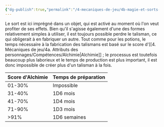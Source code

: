 ```yaml
---
{"dg-publish":true,"permalink":"/4-mecaniques-de-jeu/4b-magie-et-sorts-divins/types-de-sorts/amuletum/"}
---
```



Le sort est ici imprégné dans un objet, qui est activé au moment où l'on veut profiter de ses effets. Bien qu'il s'agisse également d'une des formes relativement simples à utiliser, il est toujours possible perdre le talisman, ce qui obligerait à en fabriquer un autre. Tout comme pour les potions, le temps nécessaire à la fabrication des talismans est basé sur le score d'[[4. Mécaniques de jeu/4a. Attributs des personnages/Compétences/Alchimie\|Alchimie]] ; le processus est toutefois beaucoup plus laborieux et le temps de production est plus important, il est donc impossible de créer plus d'un talisman à la fois.

| Score d'Alchimie | Temps de préparation |
| ---- | ---- |
| 01-30% | Impossible |
| 31-40% | 1D6 mois |
| 41-70% | 1D4 mois |
| 71-90% | 1D3 mois |
| \>91% | 1D6 semaines |
